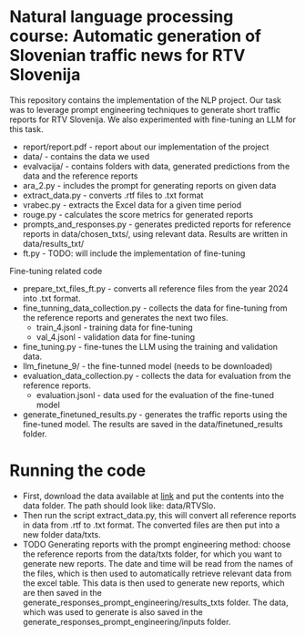# Natural language processing course: Automatic generation of Slovenian traffic news for RTV Slovenija

This repository contains the implementation of the NLP project. Our task was to leverage prompt engineering techniques to generate short traffic reports for RTV Slovenija. We also experimented with fine-tuning an LLM for this task.

- report/report.pdf - report about our implementation of the project
- data/ - contains the data we used
- evalvacija/ - contains folders with data, generated predictions from the data and the reference reports
- ara_2.py - includes the prompt for generating reports on given data
- extract_data.py - converts .rtf files to .txt format
- vrabec.py - extracts the Excel data for a given time period
- rouge.py - calculates the score metrics for generated reports
- prompts_and_responses.py - generates predicted reports for reference reports in data/chosen_txts/, using relevant data. Results are written in data/results_txt/
- ft.py - TODO: will include the implementation of fine-tuning

Fine-tuning related code
- prepare_txt_files_ft.py - converts all reference files from the year 2024 into .txt format.
- fine_tunning_data_collection.py - collects the data for fine-tuning from the reference reports and generates the next two files.
  - train_4.jsonl - training data for fine-tuning
  - val_4.jsonl - validation data for fine-tuning
- fine_tuning.py - fine-tunes the LLM using the training and validation data.
- llm_finetune_9/ - the fine-tunned model (needs to be downloaded)
- evaluation_data_collection.py - collects the data for evaluation from the reference reports.
  - evaluation.jsonl - data used for the evaluation of the fine-tuned model
- generate_finetuned_results.py - generates the traffic reports using the fine-tuned model. The results are saved in the data/finetuned_results folder.


# Running the code

- First, download the data available at [link](https://unilj-my.sharepoint.com/personal/slavkozitnik_fri1_uni-lj_si/_layouts/15/onedrive.aspx?id=%2Fpersonal%2Fslavkozitnik%5Ffri1%5Funi%2Dlj%5Fsi%2FDocuments%2FPredmeti%2FONJ%2FONJ%5F2025%5FSpring%2FProjects%2FRTVSlo%2Ezip&parent=%2Fpersonal%2Fslavkozitnik%5Ffri1%5Funi%2Dlj%5Fsi%2FDocuments%2FPredmeti%2FONJ%2FONJ%5F2025%5FSpring%2FProjects&ga=1) and put the contents into the data folder. The path should look like: data/RTVSlo.
- Then run the script extract_data.py, this will convert all reference reports in data from .rtf to .txt format. The converted files are then put into a new folder data/txts.
- TODO Generating reports with the prompt engineering method: choose the reference reports from the data/txts folder, for which you want to generate new reports. The date and time will be read from the names of the files, which is then used to automatically retrieve relevant data from the excel table. This data is then used to generate new reports, which are then saved in the generate_responses_prompt_engineering/results_txts folder. The data, which was used to generate is also saved in the generate_responses_prompt_engineering/inputs folder.
